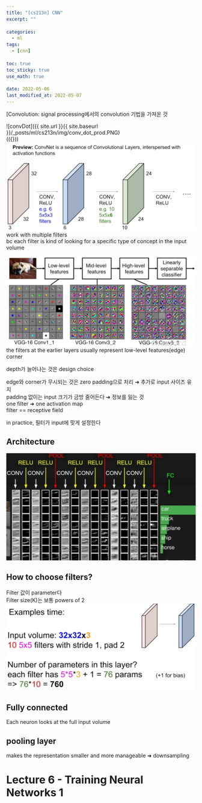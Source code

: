 ```yaml
---
title: "[cs213n] CNN"
excerpt: ""

categories:
  - ml
tags:
  - [cnn]

toc: true
toc_sticky: true
use_math: true

date: 2022-05-06
last_modified_at: 2022-05-07
---
```


[Convolution: signal processing에서의 convolution 기법을 가져온 것  

![convDot]({{ site.url }}{{ site.baseurl }}/\_posts/ml/cs213n/img/conv_dot_prod.PNG)  
(({}))  
![convNet](./img/convNet.png)  
work with multiple filters  
bc each filter is kind of looking for a specific type of concept in the input volume  

![feature](img/features.png)  
the filters at the earlier layers usually represent low-level features(edge)  
corner  

depth가 늘어나는 것은 design choice  

edge와 corner가 무시되는 것은 zero padding으로 처리 ➜ 추가로 input 사이즈 유지  
padding 없이는 input 크기가 금방 줄어든다 ➜ 정보를 잃는 것  
one filter ➜ one activation map  
filter == receptive field  

in practice, 필터가 input에 맞게 설정한다  

## Architecture

![achi](./img/layer.PNG)  

## How to choose filters?

Filter 값이 parameter다  
Filter size(K)는 보통 powers of 2  
![filter](./img/filter_param.PNG)  

## Fully connected

Each neuron looks at the full input volume  

## pooling layer

makes the representation smaller and more manageable ➜ downsampling  

# Lecture 6 - Training Neural Networks 1
